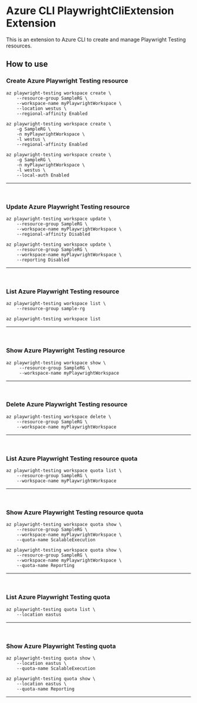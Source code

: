 # Azure CLI PlaywrightCliExtension Extension #
This is an extension to Azure CLI to create and manage Playwright Testing resources.

## How to use ##

### Create Azure Playwright Testing resource ###

```
az playwright-testing workspace create \
    --resource-group SampleRG \
    --workspace-name myPlaywrightWorkspace \
    --location westus \
    --regional-affinity Enabled
```

```
az playwright-testing workspace create \
    -g SampleRG \
    -n myPlaywrightWorkspace \
    -l westus \
    --regional-affinity Enabled
```

```
az playwright-testing workspace create \
    -g SampleRG \
    -n myPlaywrightWorkspace \
    -l westus \
    --local-auth Enabled
```
---
<br/>

### Update Azure Playwright Testing resource  ###

```
az playwright-testing workspace update \
    --resource-group SampleRG \
    --workspace-name myPlaywrightWorkspace \
    --regional-affinity Disabled
```

```
az playwright-testing workspace update \
    --resource-group SampleRG \
    --workspace-name myPlaywrightWorkspace \
    --reporting Disabled
```
---
<br/>

### List Azure Playwright Testing resource ###

```
az playwright-testing workspace list \
    --resource-group sample-rg 
```

```
az playwright-testing workspace list
```
---
<br/>

### Show Azure Playwright Testing resource ###

```
az playwright-testing workspace show \
     --resource-group SampleRG \
     --workspace-name myPlaywrightWorkspace
```
---
<br/>

### Delete Azure Playwright Testing resource ###

```
az playwright-testing workspace delete \
    --resource-group SampleRG \
    --workspace-name myPlaywrightWorkspace
```
---
<br/>

### List Azure Playwright Testing resource quota ###

```
az playwright-testing workspace quota list \
    --resource-group SampleRG \
    --workspace-name myPlaywrightWorkspace
```
---
<br/>

### Show Azure Playwright Testing resource quota ###

```
az playwright-testing workspace quota show \
    --resource-group SampleRG \
    --workspace-name myPlaywrightWorkspace \
    --quota-name ScalableExecution
```

```
az playwright-testing workspace quota show \
    --resource-group SampleRG \
    --workspace-name myPlaywrightWorkspace \
    --quota-name Reporting
```
---
<br/>

### List Azure Playwright Testing quota ###

```
az playwright-testing quota list \
    --location eastus
```
---
<br/>

### Show Azure Playwright Testing quota ###

```
az playwright-testing quota show \
    --location eastus \
    --quota-name ScalableExecution
```

```
az playwright-testing quota show \
    --location eastus \
    --quota-name Reporting
```
---
<br/>